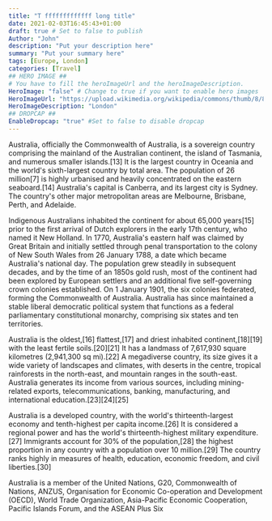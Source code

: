 ```yaml
---
title: "T fffffffffffff long title"
date: 2021-02-03T16:45:43+01:00
draft: true # Set to false to publish
Author: "John"
description: "Put your description here" 
summary: "Put your summary here" 
tags: [Europe, London] 
categories: [Travel] 
## HERO IMAGE ##
# You have to fill the heroImageUrl and the heroImageDescription.
HeroImage: "false" # Change to true if you want to enable hero images
HeroImageUrl: "https://upload.wikimedia.org/wikipedia/commons/thumb/8/86/City_of_London%2C_seen_from_Tower_Bridge.jpg/1280px-City_of_London%2C_seen_from_Tower_Bridge.jpg"
HeroImageDescription: "London"
## DROPCAP ##
EnableDropcap: "true" #Set to false to disable dropcap
---
```

Australia, officially the Commonwealth of Australia, is a sovereign country comprising the mainland of the Australian continent, the island of Tasmania, and numerous smaller islands.[13] It is the largest country in Oceania and the world's sixth-largest country by total area. The population of 26 million[7] is highly urbanised and heavily concentrated on the eastern seaboard.[14] Australia's capital is Canberra, and its largest city is Sydney. The country's other major metropolitan areas are Melbourne, Brisbane, Perth, and Adelaide.

Indigenous Australians inhabited the continent for about 65,000 years[15] prior to the first arrival of Dutch explorers in the early 17th century, who named it New Holland. In 1770, Australia's eastern half was claimed by Great Britain and initially settled through penal transportation to the colony of New South Wales from 26 January 1788, a date which became Australia's national day. The population grew steadily in subsequent decades, and by the time of an 1850s gold rush, most of the continent had been explored by European settlers and an additional five self-governing crown colonies established. On 1 January 1901, the six colonies federated, forming the Commonwealth of Australia. Australia has since maintained a stable liberal democratic political system that functions as a federal parliamentary constitutional monarchy, comprising six states and ten territories.

Australia is the oldest,[16] flattest,[17] and driest inhabited continent,[18][19] with the least fertile soils.[20][21] It has a landmass of 7,617,930 square kilometres (2,941,300 sq mi).[22] A megadiverse country, its size gives it a wide variety of landscapes and climates, with deserts in the centre, tropical rainforests in the north-east, and mountain ranges in the south-east. Australia generates its income from various sources, including mining-related exports, telecommunications, banking, manufacturing, and international education.[23][24][25]

Australia is a developed country, with the world's thirteenth-largest economy and tenth-highest per capita income.[26] It is considered a regional power and has the world's thirteenth-highest military expenditure.[27] Immigrants account for 30% of the population,[28] the highest proportion in any country with a population over 10 million.[29] The country ranks highly in measures of health, education, economic freedom, and civil liberties.[30]

Australia is a member of the United Nations, G20, Commonwealth of Nations, ANZUS, Organisation for Economic Co-operation and Development (OECD), World Trade Organization, Asia-Pacific Economic Cooperation, Pacific Islands Forum, and the ASEAN Plus Six
